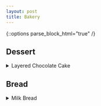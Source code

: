 ```yaml
---
layout: post
title: Bakery
---
```


{::options parse_block_html="true" /}

## Dessert 

  <details><summary markdown="span">Layered Chocolate Cake</summary>
  [Original Link](https://natashaskitchen.com/classic-russian-borscht-recipe/)
  
  Chocolate Base
  
  | Ingredients |    
  | ---      | 
  | 120g dark chocolate | 
  | 30g unsalted butter |  
  | 2 tbsp milk |  
  | 4 egg whites | 
  | 1 pinch of salt | 
  | 50g sugar | 
  | 4 egg yolks | 
  | 1 tsp vanilla extract | 

  Directions:  
  1. Mix 120g dark chocolate w/ 30g unsalted butter. Melt in hot water.  
  2. Add 30 ml milk to the melted chocolate and mix to combine. 
  3. In a separate bowl, add a pinch of salt to egg whites. Whisk at high speed and slowly add 50g sugar in 3 batches. Stop when egg whites form a tip. 
  4. In another bowl, add 1 tsp vanilla extract into the egg yolks. Whisk at high speed until pale and fluffy.
  5. Add the chocolate mixture into the egg yolk mix. Fold to combine. 
  6. Fold approximately 1/3 of the egg white into the chocolate mixture. 
  7. Add the chocolate mixture into the rest of egg whites. Fold to combine. 
  8. Spread the mixture on a 10 X 15 in pan.
  9. Bake at 350F for about 20 min
  10. Wait until it cool down completely. 
  
  Chocolate Cream Filling
  
  | Ingredients |  
  | ---      |
  | 150g dark chocolate |
  | 90g heavy cream | 
  | 300g cold heavy cream | 
  | 30g sugar | 
  
  Directions:  
  1. Mix 75g dark chocolate and 45g heavy cream. Melt in hot water. Wait until it cools down.
  2. Whip 150g cold heavy cream and 15g sugar. 
  3. Add 1/3 of the whipped cream into the chocolate. Fold to combine. 
  4. Add the chocolate to the rest of the whipped cream. Fold to combine.
  
   Chocolate Syrup  
  
  | Ingredients |  
  | ---      | 
  | 1/3 cup hot water | 
  | 1 tbsp cocoa powder |  
  | 2 tbsp sugar |  
  
  Directions:  
  1. Mix to dissolve cocoa powder and sugar and let it cool down completely
  2. Cut the chocolate cake into 3 equal parts.
  3. Brush each layer with the chocolate syrup. 
  4. Assemble the chocolate cake and the cream filling. 
  5. Chill in the fridge for 1 hour. 
  
  Chocolate Glaze
   
  | Ingredients |   
  | ---      | 
  | 16g cocoa powder | 
  | 38g sugar |  
  | 28ml water | 
  | 28g heavy cream | 
  | 3g gelatin powder |  
  | 1 tbsp cold water | 
  
  Directions:  
  1. Add 1 tbsp fo cold water to the gelatin powder to bloom (10min) the gelatin.
  2. Add sugar and cocar powder in a pot. Mix and add in water, heavy cream. Mix to combine. 
  3. Bring it to a boil over medium heat. 
  4. Add bloomed gelatin into the cocoa mix while it is still hot.
  5. Sift the mix through a fine mesh and let it cool down for an hour. 
  6. Pour the chocolate glaze onto cake. 
  
  Done!
  
  

  </details>
  
## Bread

<details><summary markdown="span">Milk Bread</summary>
  [Original Link](youtube.com/watch?v=tc3coiL36Cg)
  
  Tangzhong:
  
  | Ingredients |   
  | ---      | 
  | 40g  bread flour | 
  | 100g water | 
  
  1. For the Tangzhong, mix 40g bread flour with 200g water in a saute pan. Turn on medium heat and keep stirring until mixture thickens to a paste.
  2. Refrigerate for at least an hour. Bring out to room temperature before use.
  
  Bread
  
  | Ingredients |    | 
  | ---      | --- |  
  | 290g  bread flour |  5g dry milk | 
  | 30g  sugar | 130g milk |  
  | 6g  salt | 25g egg |  
  | 5g  dry yeast | 25g room temperature unsalted butter | 
  | Tangzhong | egg wash (1 egg yolk + milk) | 
  
  1. Add bread flour, sugar, salt, dry yeast, powdered milk to a mixing bowl and mix gently with dough hook attachment.
  2. At low speed, mix in milk and egg and Tangzhong so that no flour is visible.
  3. Add in room temperature unsalted butter and mix at low speed.
  4. Slowly turn up the speed to high and mix until all dough sticks together.
  5. Take the dough and fold it around and underneath itself shaping a smooth ball. Place dough in a bowl, cover with plastic wrap, and let it rest for 40 minutes to an hour.
  6. Test the dough by poking your finger down into the middle. If the dough does not spring back, it is ready.
  7. Divide the dough into 6 equal parts (by weight). Take one piece of dough and fold it over itself. Turn it 90 degrees, slap it on table and fold it o over itself again. Using both hands, mold the dough into a ball. Repeat with rest of dough. Cover with plastic wrap and let it rest for 15 minutes.
  8. Roll each ball of dough out flat. Fold flatten dough using thirds. Turn 90 degrees, and roll dough into a roll, pinching it together at the seam. Place 3 molded dough into a baking pan and let it rest for 30 minutes, letting it rise.
  9. Brush with egg wash and bake in the oven, preheated to 355°F for 25-30 minutes.

Ingredients
  
</details>


